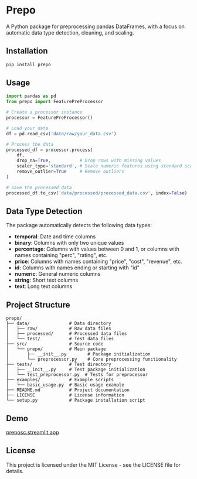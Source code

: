 # Prepo

A Python package for preprocessing pandas DataFrames, with a focus on automatic data type detection, cleaning, and scaling.

## Installation

```bash
pip install prepo
```

## Usage

```python
import pandas as pd
from prepo import FeaturePreProcessor

# Create a processor instance
processor = FeaturePreProcessor()

# Load your data
df = pd.read_csv('data/raw/your_data.csv')

# Process the data
processed_df = processor.process(
    df, 
    drop_na=True,           # Drop rows with missing values
    scaler_type='standard', # Scale numeric features using standard scaling
    remove_outlier=True     # Remove outliers
)

# Save the processed data
processed_df.to_csv('data/processed/processed_data.csv', index=False)
```

## Data Type Detection

The package automatically detects the following data types:

- **temporal**: Date and time columns
- **binary**: Columns with only two unique values
- **percentage**: Columns with values between 0 and 1, or columns with names containing "perc", "rating", etc.
- **price**: Columns with names containing "price", "cost", "revenue", etc.
- **id**: Columns with names ending or starting with "id"
- **numeric**: General numeric columns
- **string**: Short text columns
- **text**: Long text columns

## Project Structure

```
prepo/
├── data/               # Data directory
│   ├── raw/            # Raw data files
│   ├── processed/      # Processed data files
│   └── test/           # Test data files
├── src/                # Source code
│   └── prepo/          # Main package
│       ├── __init__.py        # Package initialization
│       └── preprocessor.py    # Core preprocessing functionality
├── tests/              # Test directory
│   ├── __init__.py     # Test package initialization
│   └── test_preprocessor.py  # Tests for preprocessor
├── examples/           # Example scripts
│   └── basic_usage.py  # Basic usage example
├── README.md           # Project documentation
├── LICENSE             # License information
└── setup.py            # Package installation script
```

## Demo
[preposc.streamlit.app](https://preposc.streamlit.app/)

## License

This project is licensed under the MIT License - see the LICENSE file for details.
